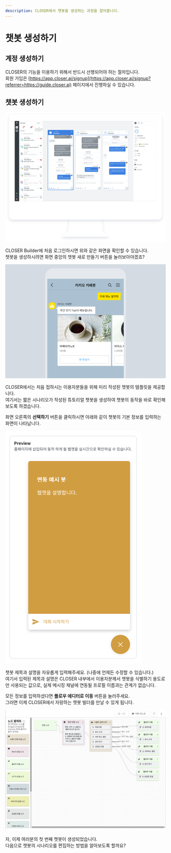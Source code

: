 ```yaml
---
description: CLOSER에서 챗봇을 생성하는 과정을 알아봅니다.
---
```


# 챗봇 생성하기

## 계정 생성하기

CLOSER의 기능을 이용하기 위해서 반드시 선행되어야 하는 절차입니다.  
회원 가입은 [https://app.closer.ai/signup](https://app.closer.ai/signup?referrer=https://guide.closer.ai) 페이지에서 진행하실 수 있습니다.

## 챗봇 생성하기

![&#xCC57;&#xBD07; &#xC0DD;&#xC131;&#xD558;&#xAE30; \(1\) - &#xCCAB; &#xD654;&#xBA74;](../../.gitbook/assets/image%20%2841%29.png)

CLOSER Builder에 처음 로그인하시면 위와 같은 화면을 확인할 수 있습니다.   
챗봇을 생성하시려면 화면 중앙의 챗봇 새로 만들기 버튼을 눌러보아야겠죠?  

![&#xCC57;&#xBD07; &#xC0DD;&#xC131;&#xD558;&#xAE30; \(2\) - &#xAE30;&#xBCF8; &#xC81C;&#xACF5; &#xCC57;&#xBD07; &#xC1FC;&#xCF00;&#xC774;&#xC2A4;](../../.gitbook/assets/image%20%2820%29.png)

CLOSER에서는 처음 접하시는 이용자분들을 위해 미리 작성된 챗봇의 템플릿을 제공합니다.  
여기서는 짧은 시나리오가 작성된 튜토리얼 챗봇을 생성하여 챗봇의 동작을 바로 확인해보도록 하겠습니다.

화면 오른쪽의 **선택하기** 버튼을 클릭하시면 아래와 같이 챗봇의 기본 정보를 입력하는 화면이 나타납니다.

![&#xCC57;&#xBD07; &#xC0DD;&#xC131;&#xD558;&#xAE30; \(3\) - &#xAE30;&#xBCF8; &#xC815;&#xBCF4; &#xC785;&#xB825;](../../.gitbook/assets/image%20%2828%29.png)

챗봇 제목과 설명을 자유롭게 입력해주세요. \(나중에 언제든 수정할 수 있습니다.\)   
여기서 입력된 제목과 설명은 CLOSER 내부에서 이용자분께서 챗봇을 식별하기 용도로만 사용되는 값으로, 실제 메시징 채널에 연동될 프로필 이름과는 관계가 없습니다.  

모든 정보를 입력하셨다면 **플로우 에디터로 이동** 버튼을 눌러주세요.   
그러면 이제 CLOSER에서 자랑하는 챗봇 빌더를 만날 수 있게 됩니다.

![&#xCC57;&#xBD07; &#xC0DD;&#xC131;&#xD558;&#xAE30; \(4\) - &#xCC57;&#xBD07; &#xD3B8;&#xC9D1; &#xD654;&#xBA74;](../../.gitbook/assets/image%20%285%29.png)

자, 이제 여러분의 첫 번째 챗봇이 생성되었습니다.   
다음으로 챗봇의 시나리오를 편집하는 방법을 알아보도록 할까요?

